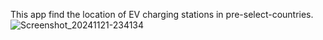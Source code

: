 This app find the location of EV charging stations in pre-select-countries.
![Screenshot_20241121-234134](https://github.com/user-attachments/assets/3a6b2bb0-26e7-4fd8-a10b-2797a0db4df6)
